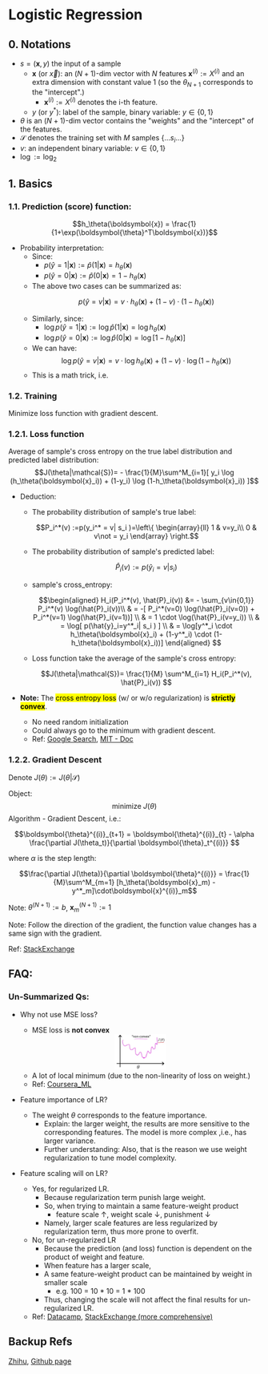 # Logistic Regression

## 0. Notations

- $s=(\boldsymbol{x},y)$ the input of a sample
  - $\boldsymbol{x}$ (or $\vec{x}$): an $(N+1)$-dim vector with $N$ features $\boldsymbol{x}^{(i)} :=X^{(i)}$ and an extra dimension with constant value 1 (so the $\theta_{N+1}$ corresponds to the "intercept".)
    - $\boldsymbol{x}^{(i)} :=X^{(i)}$ denotes the i-th feature.
  - $y$ (or $y^*$):  label of the sample, binary variable: $y \in \{0,1\}$
- $\theta$ is an $(N+1)$-dim vector contains the "weights" and the "intercept" of the features.
- $\mathcal{S}$ denotes the training set with $M$ samples $\{...s_i...\}$
- $v$: an independent binary variable: $v \in \{0,1\}$ 
- $\log := \log_2$

## 1.  Basics

### 1.1. Prediction (score) function: 
$$h_\theta(\boldsymbol{x}) = \frac{1}{1+\exp(\boldsymbol{\theta}^T\boldsymbol{x})}$$
- Probability interpretation: 
  - Since:
    - $p(\hat{y}=1|\boldsymbol{x}):= \hat{p}(1|\boldsymbol{x}) = h_\theta(\boldsymbol{x})$
    - $p(\hat{y}=0|\boldsymbol{x}):= \hat{p}(0|\boldsymbol{x})  = 1-h_\theta(\boldsymbol{x})$
  - The above two cases can be summarized as:<p>
    $$p(\hat{y}=v|\boldsymbol{x}) = v \cdot h_\theta(\boldsymbol{x}) + (1-v) \cdot (1-h_\theta(\boldsymbol{x}))$$
  - Similarly, since: 
    - $\log p(\hat{y}=1|\boldsymbol{x}):= \log\hat{p}(1|\boldsymbol{x}) = \log h_\theta(\boldsymbol{x})$
    - $\log p(\hat{y}=0|\boldsymbol{x}):= \log \hat{p}(0|\boldsymbol{x})  = \log[ 1-h_\theta(\boldsymbol{x})]$
  - We can have:
    $$\log p(\hat{y}=v|\boldsymbol{x}) = v \cdot \log h_\theta(\boldsymbol{x}) + (1-v) \cdot \log (1-h_\theta(\boldsymbol{x}))$$
  - This is a math trick, i.e. 

### 1.2. Training

Minimize loss function with gradient descent.

### 1.2.1. Loss function

Average of sample's cross entropy on the true label distribution and predicted label distribution:
  $$J(\theta|\mathcal{S})= - \frac{1}{M}\sum^M_{i=1}[ y_i \log (h_\theta(\boldsymbol{x}_i)) + (1-y_i) \log (1-h_\theta(\boldsymbol{x}_i)) ]$$
- Deduction:
  - The probability distribution of sample's true label:<p>
  $$P_i^*(v) :=p(y_i^* = v| s_i )=\left\{ \begin{array}{ll} 1 & v=y_i\\ 0 & v\not = y_i \end{array} \right.$$
  - The probability distribution of sample's predicted label:<p>
  $$\hat{P}_i(v) := p(\hat{y}_i=v| s_i )$$
  - sample's cross_entropy: <p>
  $$\begin{aligned}
  H_i(P_i^*(v), \hat{P}_i(v)) &= - \sum_{v\in{0,1}} P_i^*(v) \log(\hat{P}_i(v))\\
  & = -[ P_i^*(v=0) \log(\hat{P}_i(v=0)) + P_i^*(v=1) \log(\hat{P}_i(v=1))] \\
  & = 1 \cdot \log(\hat{P}_i(v=y_i)) \\
  & = \log[ p(\hat{y}_i=y^*_i| s_i ) ] \\
  & = \log[y^*_i \cdot h_\theta(\boldsymbol{x}_i) + (1-y^*_i) \cdot (1-h_\theta(\boldsymbol{x}_i))]
  \end{aligned} $$
  - Loss function take the average of the sample's cross entropy:<p>
  $$J(\theta|\mathcal{S})= \frac{1}{M} \sum^M_{i=1} H_i(P_i^*(v), \hat{P}_i(v)) $$

- **Note:** The <mark style="background-color:yellow;">cross entropy loss</mark> (w/ or w/o regularization) is <mark style="background-color:yellow;">**strictly convex**</mark>.
  - No need random initialization
  - Could always go to the minimum with gradient descent.
  - Ref: [Google Search](https://www.google.com/search?q=l2+regularized+logistic+regression+convex%3F&oq=l2+reg&aqs=chrome.1.69i57j35i39j0l6.5290j1j3&sourceid=chrome&ie=UTF-8), [MIT - Doc](http://people.csail.mit.edu/jrennie/writing/convexLR.pdf)


### 1.2.2. Gradient Descent

Denote $J(\theta):=J(\theta|\mathcal{S})$

Object:
$$\text{minimize } J(\theta)$$
Algorithm - Gradient Descent, i.e.:

$$\boldsymbol{\theta}^{(i)}_{t+1} = \boldsymbol{\theta}^{(i)}_{t} - \alpha \frac{\partial J(\theta_t)}{\partial \boldsymbol{\theta}_t^{(i)}} $$

where $\alpha$ is the step length:

$$\frac{\partial J(\theta)}{\partial \boldsymbol{\theta}^{(i)}} = \frac{1}{M}\sum^M_{m=1} [h_\theta(\boldsymbol{x}_m) - y^*_m]\cdot\boldsymbol{x}^{(i)}_m$$

Note: $\theta^{(N+1)} := b$, $\boldsymbol{x}^{(N+1)}_m := 1$

Note: Follow the direction of the gradient, the function value changes has a same sign with the gradient.

Ref: [StackExchange](https://math.stackexchange.com/questions/477207/derivative-of-cost-function-for-logistic-regression)


<!-- ## Properties

- 	用cross-entropy 的 logistic regression是 strictly convex ，所以不需要random initialization
	Regularized LR is still strictly convex的 -->


<!-- - $\{y^*_1,...,y^*_M\}$ and corresponding predicted score $\{ \hat{p}(y^*_1|\boldsymbol{x}_1),...\hat{p}(y^*_M|\boldsymbol{x}_M) \}$. -->
  <!-- - Define: 
    - $\hat{p}(x,y) = \left\{ \begin{array}{ll} h_\theta(x) & y=1\\ 1-h_\theta(x) & y=0 \end{array} \right.$
    - $\hat{p}(x,y) = \left\{ \begin{array}{ll} h_\theta(x) & y=1\\ 1-h_\theta(x) & y=0 \end{array} \right.$
    - $p(y=1|x,y)$
  - $H(p^*,\hat{p})$
  $$l(\boldsymbol{w},b|\mathcal{S})=$$
  - $\left\{ \begin{array}{ll} p(\hat{y}=1| s_i ) = h_\theta(x) \\ p(\hat{y}=0| s_i )  = 1-h_\theta(x) \end{array} \right.$
  - $p(y^*=1| s_i )  = \left\{ \begin{array}{ll} 1 & y=1\\ 0 & y=0 \end{array} \right.$
  - $p(y^*=0| s_i )  = \left\{ \begin{array}{ll} 0 & y=1\\ 1 & y=0 \end{array} \right.$ -->

<!-- ## Deep Dive: Cross Entropy, Log-Likelihood and LR

### Differentiation: Entropy, Cross Entropy, DL-Divergence and Log-Likelihood

- Entropy evaluate one distribution:
  $$H(p) = - \sum_{x\in\mathcal{X}} p(x)\log p(x)$$
  - [ [Ref: ./tree_models.md](./tree_models.md) ]

- Cross Entropy evaluate two distributions on a same dataset: 
  $$H(p,q)=-\sum _{x\in {\mathcal {X}}}p(x)\,\log q(x)$$ 
  - [ [Ref: Wiki-Cross_Entropy](https://en.wikipedia.org/wiki/Cross_entropy) ]

- KL Divergence:
  $$D_{\mathrm{KL} }(p\|q) = H(p,q) - H(p)$$
  - KL Divergence is the difference value between cross entropy and entropy, that is why it is also called "relative entropy." 
  - [ [Ref: Wiki-KL_Divergence](https://en.wikipedia.org/wiki/Kullback%E2%80%93Leibler_divergence#Cross_entropy) ]

- Negative log likelihood:
  $$NLL(p(\mathcal{S})) = -\log(p(\mathcal{S})) $$
  - Likelihood is discussed in the perspective of likelihood of (appearance of) dataset $\mathcal{S}$
  - Ref: [Wiki-MLE](https://en.wikipedia.org/wiki/Maximum_likelihood_estimation)

### Cross Entropy and NNL in logistic regression.

Typically, cross entropy and NNL are not comparable as they conceptually different. (CE consider two distribution; NLL consider the probability of a dataset.)

But <mark style="background-color:yellow;">in the case of Logistic regression</mark>, the <mark style="background-color:yellow;">"NNL loss"</mark> is <mark style="background-color:yellow;">equivalent</mark> to the <mark style="background-color:yellow;">"cross entropy loss"</mark>.

- Definition:
  - "NNL loss": NNL of the whole dataset
  - "cross entropy loss": average of sample's cross entropy between true label distribution and predicted label distribution

**Proof:**

- Likelihood of the dataset given parameter $\theta$ is:
  $$p(S|\theta) = \prod^M_{i=1} p(\hat{y} = y_i|\boldsymbol{x}_i)$$
- Then:
  $$\begin{aligned}
      NLL(S|\theta) & = - \sum^M_{i=1} \log[ p(\hat{y} = y_i|\boldsymbol{x}_i) ]\\
      & = - \sum^M_{i=1} \log[ p(\hat{y} = y_i|s_i) ] \\
      & \underset{LR}{=} - \sum^M_{i=1} H_i(P_i^*(v), \hat{P}_i(v))\\
      & = M\cdot J(\theta)
  \end{aligned}$$
  - Minimize NLL = MLE
  - Thus, also, **in LR**, the training strategy "minimize the average cross-entropy loss" can also be viewed as MLE

Backup refs: [StackExchange](https://stats.stackexchange.com/questions/198038/cross-entropy-or-log-likelihood-in-output-layer), [Quora](https://www.quora.com/What-are-the-differences-between-maximum-likelihood-and-cross-entropy-as-a-loss-function) -->

## FAQ:

### Un-Summarized Qs:

- Why not use MSE loss?
  - MSE loss is **not convex** 
  <div  align="center"><img src=./logistic_regression_asset/mse_non-convex.png style = "zoom:10%"></div>

  - A lot of local minimum (due to the non-linearity of loss on weight.)
  - Ref: [Coursera_ML](https://www.coursera.org/learn/machine-learning/lecture/1XG8G/cost-functio)
- Feature importance of LR? 
  - The weight $\theta$ corresponds to the feature importance.
    - Explain: the larger weight, the results are more sensitive to the corresponding features. The model is more complex ,i.e., has larger variance.
    - Further understanding: Also, that is the reason we use weight regularization to tune model complexity.
- Feature scaling will on LR?
  - Yes, for regularized LR. 
    - Because regularization term punish large weight. 
    - So, when trying to maintain a same feature-weight product
      - feature scale $\uparrow$, weight scale $\downarrow$, punishment $\downarrow$
    - Namely, larger scale features are less regularized by regularization term, thus more prone to overfit.
  - No, for un-regularized LR
    - Because the prediction (and loss) function is dependent on the product of weight and feature.
    - When feature has a larger scale, 
    - A same feature-weight product can be maintained by weight in smaller scale
      - e.g. 100 = 10 * 10 = 1 * 100
    - Thus, changing the scale will not affect the final results for un-regularized LR.
  - Ref: [Datacamp](https://www.datacamp.com/community/tutorials/preprocessing-in-data-science-part-2-centering-scaling-and-logistic-regression), [StackExchange (more comprehensive)](https://stats.stackexchange.com/questions/244507/what-algorithms-need-feature-scaling-beside-from-svm)

## Backup Refs
[Zhihu](https://zhuanlan.zhihu.com/p/34670728), [Github page](https://ml-cheatsheet.readthedocs.io/en/latest/logistic_regression.html) 